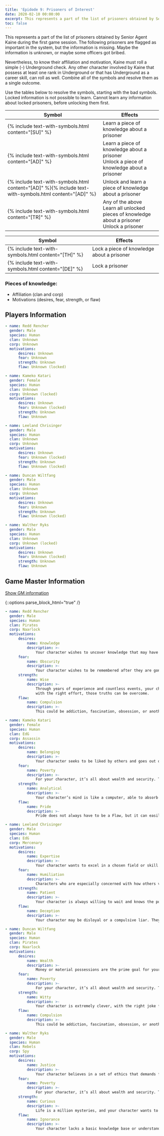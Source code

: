 ```yaml
---
title: 'Epidode 9: Prisoners of Interest'
date: 2020-02-10 00:00:00
excerpt: This represents a part of the list of prisoners obtained by Senior Agent Kaine.
toc: false
---
```


This represents a part of the list of prisoners obtained by Senior Agent Kaine during the first game session.
The following prisoners are flagged as important in the system, but the information is missing.
Maybe the information is unknown, or maybe some officers got bribed.

Nevertheless, to know their affiliation and motivation, Kaine must roll a simple (-) Underground check.
Any other character involved by Kaine that possess at least one rank in Underground or that has Underground as a career skill, can roll as well.
Combine all of the symbols and resolve them as a single outcome.

Use the tables below to resolve the symbols, starting with the bad symbols.
Locked information is not possible to learn.
Cannot learn any information about locked prisoners, before unlocking them first.

| Symbol                                                                                                 | Effects                                                                                          |
| ------------------------------------------------------------------------------------------------------ | ------------------------------------------------------------------------------------------------ |
| {% include text-with-symbols.html content="[SU]" %}                                                    | Learn a piece of knowledge about a prisoner                                                      |
| {% include text-with-symbols.html content="[AD]" %}                                                    | Learn a piece of knowledge about a prisoner<br>Unlock a piece of knowledge about a prisoner      |
| {% include text-with-symbols.html content="[AD]" %}{% include text-with-symbols.html content="[AD]" %} | Unlock and learn a piece of knowledge about a prisoner                                           |
| {% include text-with-symbols.html content="[TR]" %}                                                    | Any of the above<br>Learn all unlocked pieces of knowledge about a prisoner<br>Unlock a prisoner |

| Symbol                                              | Effects                                    |
| --------------------------------------------------- | ------------------------------------------ |
| {% include text-with-symbols.html content="[TH]" %} | Lock a piece of knowledge about a prisoner |
| {% include text-with-symbols.html content="[DE]" %} | Lock a prisoner                            |

### Pieces of knowledge:

-   Affiliation (clan and corp)
-   Motivations (desires, fear, strength, or flaw)

## Players Information

```yaml
- name: Redd Rencher
  gender: Male
  species: Human
  clan: Unknown
  corp: Unknown
  motivations:
      desires: Unknown
      fear: Unknown
      strength: Unknown
      flaw: Unknown (locked)

- name: Kameko Katari
  gender: Female
  species: Human
  clan: Unknown
  corp: Unknown (locked)
  motivations:
      desires: Unknown
      fear: Unknown (locked)
      strength: Unknown
      flaw: Unknown

- name: Leeland Chrisinger
  gender: Male
  species: Human
  clan: Unknown
  corp: Unknown
  motivations:
      desires: Unknown
      fear: Unknown (locked)
      strength: Unknown
      flaw: Unknown (locked)

- name: Duncan Wiltfang
  gender: Male
  species: Human
  clan: Unknown
  corp: Unknown
  motivations:
      desires: Unknown
      fear: Unknown
      strength: Unknown
      flaw: Unknown (locked)

- name: Walther Ryks
  gender: Male
  species: Human
  clan: Unknown
  corp: Unknown (locked)
  motivations:
      desires: Unknown
      fear: Unknown (locked)
      strength: Unknown
      flaw: Unknown
```

## Game Master Information

<a href="javascript:document.getElementById('hidden-gm-information').setAttribute('class', '');" onclick="this.setAttribute('class', 'hidden');" class="btn btn--danger">Show GM information</a>

{::options parse_block_html="true" /}

<div class="hidden" id="hidden-gm-information">

```yaml
- name: Redd Rencher
  gender: Male
  species: Human
  clan: Pirates
  corp: Naarlock
  motivations:
      desires:
          name: Knowledge
          description: >-
              Your character wishes to uncover knowledge that may have been lost, forgotten, or locked away. This information could pertain to the world, or it could pertain to your character’s past or origins.
      fear:
          name: Obscurity
          description: >-
              Your character wishes to be remembered after they are gone and works tirelessly to secure their legacy.
      strength:
          name: Wise
          description: >-
              Through years of experience and countless events, your character has developed that rare quality: wisdom. The wise understand the truths of how their world works. Just as importantly, they know that sometimes,
              with the right effort, those truths can be overcome.
      flaw:
          name: Compulsion
          description: >-
              This could be addiction, fascination, obsession, or another automatic behavior that is self-destructive or otherwise impedes your character’s ability to function and be healthy.

- name: Kameko Katari
  gender: Female
  species: Human
  clan: EdG
  corp: Assassin
  motivations:
      desires:
          name: Belonging
          description: >-
              Your character seeks to be liked by others and goes out of the way to make a good impression. Your character seeks to be accepted by a community or faction.
      fear:
          name: Poverty
          description: >-
              For your character, it’s all about wealth and security. They fear being without, and they work hard to amass money, supplies, and other valuable items to ensure their status.
      strength:
          name: Analytical
          description: >-
              Your character’s mind is like a computer, able to absorb a barrage of information and come to a logical conclusion. Your solutions always have the inarguable weight of reason, and you know how to pick your and when to bide your time.
      flaw:
          name: Pride
          description: >-
              Pride does not always have to be a Flaw, but it can easily become one. Your character is arrogant, vain, or self-absorbed, or thinks highly of themself at the expense of others.

- name: Leeland Chrisinger
  gender: Male
  species: Human
  clan: EdG
  corp: Mercenary
  motivations:
      desires:
          name: Expertise
          description: >-
              Your character wants to excel in a chosen field or skill. To achieve perfection, your character practices constantly.
      fear:
          name: Humiliation
          description: >-
              Characters who are especially concerned with how others view them are particularly sensitive to potential humiliation. They go out of their way to avoid ever appearing wrong or foolish, even if that means missing out on exciting opportunities and experiences.
      strength:
          name: Patient
          description: >-
              Your character is always willing to wait and knows the power of being calm. By waiting for the right opportunity, your character avoids all manner of unpleasant and dangerous situations. However, when such an opportunity presents itself, your character acts swiftly and decisively.
      flaw:
          name: Deception
          description: >-
              Your character may be disloyal or a compulsive liar. They are concerned with their own wellbeing first and foremost, and they might always present themselves in the best possible light even when that isn’t the case.

- name: Duncan Wiltfang
  gender: Male
  species: Human
  clan: Pirates
  corp: Naarlock
  motivations:
      desires:
          name: Wealth
          description: >-
              Money or material possessions are the prime goal for your character. Your character may be active in business, trade, or the tried-and-true method of theft to increase their net worth.
      fear:
          name: Poverty
          description: >-
              For your character, it’s all about wealth and security. They fear being without, and they work hard to amass money, supplies, and other valuable items to ensure their status.
      strength:
          name: Witty
          description: >-
              Your character is extremely clever, with the right joke for a friend and the perfect insult for a foe. Some may love their company, while others loathe their cutting remarks, but none can deny that your character has the sharpest tongue around.
      flaw:
          name: Compulsion
          description: >-
              This could be addiction, fascination, obsession, or another automatic behavior that is self-destructive or otherwise impedes your character’s ability to function and be healthy.

- name: Walther Ryks
  gender: Male
  species: Human
  clan: Rebels
  corp: Spy
  motivations:
      desires:
          name: Justice
          description: >-
              Your character believes in a set of ethics that demands fair treatment for all. Your character is dedicated to righting inequality and protecting others’ rights.
      fear:
          name: Poverty
          description: >-
              For your character, it’s all about wealth and security. They fear being without, and they work hard to amass money, supplies, and other valuable items to ensure their status.
      strength:
          name: Curious
          description: >-
              Life is a million mysteries, and your character wants to learn about every one. Whether curiosity drives them to meet new people, explore distant locales, or learn fantastic new truths and ideas is up to you.
      flaw:
          name: Ignorance
          description: >-
              Your character lacks a basic knowledge base or understanding of a society’s norms. This may be due to your character’s upbringing or their recent travel to another area of the world. This could be more than just being “uneducated”; at some level, your character may be willfully ignorant.
```

</div>
